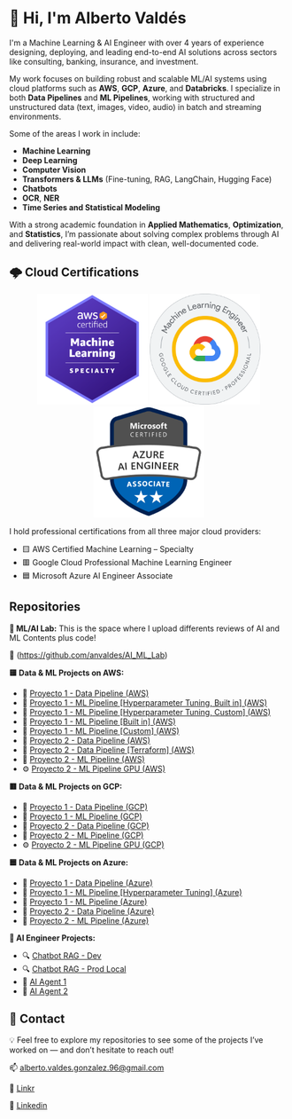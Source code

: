 # 👋 Hi, I'm Alberto Valdés

I'm a Machine Learning & AI Engineer with over 4 years of experience designing, deploying, and leading end-to-end AI solutions across sectors like consulting, banking, insurance, and investment.

My work focuses on building robust and scalable ML/AI systems using cloud platforms such as **AWS**, **GCP**, **Azure**, and **Databricks**. I specialize in both **Data Pipelines** and **ML Pipelines**, working with structured and unstructured data (text, images, video, audio) in batch and streaming environments.

Some of the areas I work in include:

- **Machine Learning**
- **Deep Learning**
- **Computer Vision**
- **Transformers & LLMs** (Fine-tuning, RAG, LangChain, Hugging Face)
- **Chatbots**
- **OCR**, **NER** 
- **Time Series and Statistical Modeling**

With a strong academic foundation in **Applied Mathematics**, **Optimization**, and **Statistics**, I’m passionate about solving complex problems through AI and delivering real-world impact with clean, well-documented code.

## 🌩️ Cloud Certifications

<p align="center">
  <img src="images/AWS_C.png" alt="AWS" width="200"/>
  <img src="images/GCP_C.png" alt="GCP" width="200"/>
  <img src="images/Azure_C.png" alt="Azure" width="200"/>
</p>

I hold professional certifications from all three major cloud providers:

- 🟨 AWS Certified Machine Learning – Specialty
- 🟥 Google Cloud Professional Machine Learning Engineer    
- 🟦 Microsoft Azure AI Engineer Associate  

## Repositories

**🧠 ML/AI Lab:** This is the space where I upload differents reviews of AI and ML Contents plus code!  

🔗 (https://github.com/anvaldes/AI_ML_Lab)

**🟨 Data & ML Projects on AWS:**
- 📁 [Proyecto 1 - Data Pipeline (AWS)](https://github.com/anvaldes/proyecto_1_data_aws)
- 🤖 [Proyecto 1 - ML Pipeline [Hyperparameter Tuning, Built in] (AWS)](https://github.com/anvaldes/proyecto_1_ml_aws_hpt_built_in)
- 🤖 [Proyecto 1 - ML Pipeline [Hyperparameter Tuning, Custom] (AWS)](https://github.com/anvaldes/proyecto_1_ml_aws_hpt_custom)
- 🤖 [Proyecto 1 - ML Pipeline [Built in] (AWS)](https://github.com/anvaldes/proyecto_1_ml_aws_pipeline_built_in)
- 🤖 [Proyecto 1 - ML Pipeline [Custom] (AWS)](https://github.com/anvaldes/proyecto_1_ml_aws_pipeline_custom)
- 📁 [Proyecto 2 - Data Pipeline (AWS)](https://github.com/anvaldes/proyecto_2_data_aws)
- 📁 [Proyecto 2 - Data Pipeline [Terraform] (AWS)](https://github.com/anvaldes/proyecto_2_data_aws_terraform)
- 🤖 [Proyecto 2 - ML Pipeline (AWS)](https://github.com/anvaldes/proyecto_2_ml_aws)
- ⚙️ [Proyecto 2 - ML Pipeline GPU (AWS)](https://github.com/anvaldes/proyecto_2_ml_aws_gpu)

**🟥 Data & ML Projects on GCP:**
- 📁 [Proyecto 1 - Data Pipeline (GCP)](https://github.com/anvaldes/proyecto_1_data_gcp)
- 🤖 [Proyecto 1 - ML Pipeline (GCP)](https://github.com/anvaldes/proyecto_1_ml_gcp)
- 📁 [Proyecto 2 - Data Pipeline (GCP)](https://github.com/anvaldes/proyecto_2_data_gcp)
- 🤖 [Proyecto 2 - ML Pipeline (GCP)](https://github.com/anvaldes/proyecto_2_ml_gcp)
- ⚙️ [Proyecto 2 - ML Pipeline GPU (GCP)](https://github.com/anvaldes/proyecto_2_ml_gcp_gpu)

**🟦 Data & ML Projects on Azure:**
- 📁 [Proyecto 1 - Data Pipeline (Azure)](https://github.com/anvaldes/proyecto_1_data_azure)
- 🤖 [Proyecto 1 - ML Pipeline [Hyperparameter Tuning] (Azure)](https://github.com/anvaldes/proyecto_1_ml_azure_hpt)
- 🤖 [Proyecto 1 - ML Pipeline (Azure)](https://github.com/anvaldes/proyecto_1_ml_azure_pipeline)
- 📁 [Proyecto 2 - Data Pipeline (Azure)](https://github.com/anvaldes/proyecto_2_data_azure)
- 🤖 [Proyecto 2 - ML Pipeline (Azure)](https://github.com/anvaldes/proyecto_2_ml_azure)

**🤖 AI Engineer Projects:**
- 🔍 [Chatbot RAG - Dev](https://github.com/anvaldes/chatbot_RAG_dev)
- 🔍 [Chatbot RAG - Prod Local](https://github.com/anvaldes/chatbot_RAG_prod_local)
- 📡 [AI Agent 1](https://github.com/anvaldes/ai_agent_1)
- 📡 [AI Agent 2](https://github.com/anvaldes/ai_agent_2)

## 📩 Contact

💡 Feel free to explore my repositories to see some of the projects I’ve worked on — and don’t hesitate to reach out!

📫 alberto.valdes.gonzalez.96@gmail.com

🔗 [Linkr](https://linkr.bio/beto_valdes_g)

💼 [Linkedin](https://www.linkedin.com/in/alberto-andres-valdes-gonzalez)
